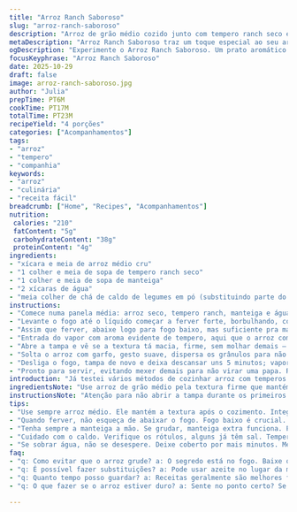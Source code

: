 ```yaml
---
title: "Arroz Ranch Saboroso"
slug: "arroz-ranch-saboroso"
description: "Arroz de grão médio cozido junto com tempero ranch seco e manteiga, criando um prato aromático e levemente cremoso. Ajustes pequenos nas quantidades e na técnica garantem um arroz soltinho, com textura na medida certa. Um toque extra no tempero para fugir do básico, usando caldo de legumes em pó em substituição ao tempero ranch, acrescentando complexidade. Cozimento controlado por sinais visuais e toque final de deixar o arroz descansar para absorver o vapor. Tempo total em torno de 23 minutos, rende quatro porções."
metaDescription: "Arroz Ranch Saboroso traz um toque especial ao seu arroz. Um prato aromático e perfeito para acompanhar qualquer refeição."
ogDescription: "Experimente o Arroz Ranch Saboroso. Um prato aromático que combina arroz, tempero ranch e manteiga."
focusKeyphrase: "Arroz Ranch Saboroso"
date: 2025-10-29
draft: false
image: arroz-ranch-saboroso.jpg
author: "Julia"
prepTime: PT6M
cookTime: PT17M
totalTime: PT23M
recipeYield: "4 porções"
categories: ["Acompanhamentos"]
tags:
- "arroz"
- "tempero"
- "companhia"
keywords:
- "arroz"
- "culinária"
- "receita fácil"
breadcrumb: ["Home", "Recipes", "Acompanhamentos"]
nutrition: 
 calories: "210"
 fatContent: "5g"
 carbohydrateContent: "38g"
 proteinContent: "4g"
ingredients:
- "xícara e meia de arroz médio cru"
- "1 colher e meia de sopa de tempero ranch seco"
- "1 colher e meia de sopa de manteiga"
- "2 xícaras de água"
- "meia colher de chá de caldo de legumes em pó (substituindo parte do tempero ranch para um sabor mais complexo e menos enjoativo)"
instructions:
- "Comece numa panela média: arroz seco, tempero ranch, manteiga e água – tudo junto."
- "Levante o fogo até o líquido começar a ferver forte, borbulhando, com aquele som ativo que mostra que tá indo bem."
- "Assim que ferver, abaixe logo para fogo baixo, mas suficiente pra manter uma fervura lenta, só espirros pequenos – deixa a tampa na panela para esse momento."
- "Entrada do vapor com aroma evidente de tempero, aqui que o arroz começa a inchar, absorver e cozinhar dentro daquele ambiente úmido – fica observando, uns 12 a 15 minutos o suficiente para quase secar a água toda, mas não deixar que o arroz grude no fundo."
- "Abre a tampa e vê se a textura tá macia, firme, sem molhar demais – se precisar, deixa mais 3 minutos, mas cuida para não passar do ponto."
- "Solta o arroz com garfo, gesto suave, dispersa os grânulos para não compactar."
- "Desliga o fogo, tampa de novo e deixa descansar uns 5 minutos; vapor residual termina o cozimento e arroz fica bem soltinho."
- "Pronto para servir, evitando mexer demais para não virar uma papa. Resulta num arroz com sabor marcante, levemente amanteigado, temperado e com textura equilibrada."
introduction: "Já testei vários métodos de cozinhar arroz com temperos prontos, mas o segredo está no controle do fogo e do tempo, junto com reposar o que cozinhou. A ideia de colocar tudo junto, arroz, tempero, manteiga e água, facilita a questão da integração de sabores. Evitar colocar sal junto com o tempero é um extra de atenção porque muitos mixes ranch já carregam isso. E substituir parte do ranch por caldo de legumes em pó ajuda a evitar que fique enjoativo e também traz um fundo saboroso, menos doce e mais natural. O arroz que ganha aquela abertura no grão e aroma característico vira sucesso, ótimo para acompanhar frango, churrasco ou até mesmo um prato de legumes sauté."
ingredientsNote: "Use arroz de grão médio pela textura firme que mantém após cozido, arroz integral pode ser usado, mas vai precisar de mais água e fogo baixo por mais tempo. Manteiga pode ser substituída por azeite se quiser algo mais leve. Tempero ranch eu prefiro usar o seco e equilibrar com caldo de legumes porque os temperos prontos são sempre muito artificializados, então o mix caseiro ou parcial ajuda muito. Água é sempre filtrada para evitar qualquer cheiro. Se não tiver caldo de legumes, pode usar água pura sem crise, mas o sabor ficará mais raso. Para um toque brasileiro, um pouco de cheiro-verde picado na hora de servir faz muita diferença e frescor."
instructionsNote: "Atenção para não abrir a tampa durante os primeiros 12 minutos do cozimento – isso impede que o vapor escape e o arroz cozinhe corretamente. As bolhinhas de ar e o cheiro que saem pelo lado da tampa são indicadores que o arroz está trabalhando. Quando reduzir o fogo, cuidado para não deixar tão baixo que pare o processo de cozimento – fogo baixo constante é fundamental. Retirar do fogo e deixar na panela tampada permite que o arroz termine absorvendo a umidade sem embolar. Se no final tiver água ainda, mexa com garfo e deixe tampado por mais alguns minutos. Caso o arroz grude, prever manteiga extra na próxima vez ou fogo um pouco mais baixo."
tips:
- "Use sempre arroz médio. Ele mantém a textura após o cozimento. Integral dá certo mas precisa de mais água. Cozimento é delicado, observe!"
- "Quando ferver, não esqueça de abaixar o fogo. Fogo baixo é crucial. Se deixar muito alto, o arroz pode grudar e queimar. O som da fervura é seu amigo."
- "Tenha sempre a manteiga a mão. Se grudar, manteiga extra funciona. Pense também no tempo; não abra a tampa cedo demais."
- "Cuidado com o caldo. Verifique os rótulos, alguns já têm sal. Tempere a gosto. No fim, um pouco de cheiro-verde faz a diferença, frescor é tudo."
- "Se sobrar água, não se desespere. Deixe coberto por mais minutos. Mexa suavemente depois, usando garfo. O importante é o toque leve."
faq:
- "q: Como evitar que o arroz grude? a: O segredo está no fogo. Baixe quando ferver. E a manteiga, claro. Não abra a tampa cedo."
- "q: É possível fazer substituições? a: Pode usar azeite no lugar da manteiga. O caldo pode ser de galinha ou legumes, mas cuidado com o sal."
- "q: Quanto tempo posso guardar? a: Receitas geralmente são melhores frescas. Guarde em pote hermético. Mas pode comer até 3 dias depois."
- "q: O que fazer se o arroz estiver duro? a: Sente no ponto certo? Se não, pode adicionar um pouco de água. E cozinhar mais. O tempo é um aliado."

---
```

